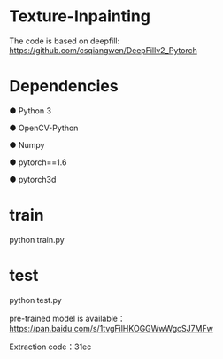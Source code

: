 # Texture-Inpainting

The code is based on deepfill: https://github.com/csqiangwen/DeepFillv2_Pytorch

# Dependencies
● Python 3

● OpenCV-Python

● Numpy

● pytorch==1.6

● pytorch3d


# train
python train.py

# test
python test.py

pre-trained model is available：https://pan.baidu.com/s/1tvgFilHKOGGWwWgcSJ7MFw 

Extraction code：31ec 

